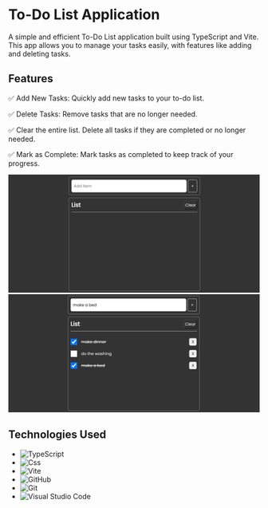 # To-Do List Application
A simple and efficient To-Do List application built using TypeScript and Vite. This app allows you to manage your tasks easily, with features like adding and deleting tasks.

## Features
:white_check_mark: Add New Tasks: Quickly add new tasks to your to-do list.

:white_check_mark: Delete Tasks: Remove tasks that are no longer needed.

:white_check_mark: Clear the entire list. Delete all tasks if they are completed or no longer needed.

:white_check_mark: Mark as Complete: Mark tasks as completed to keep track of your progress.
  
  ![Empty List](./src/img/to-do-list-empty.png)
  ![Full List](./src/img/to-do-list-full.png)

## Technologies Used

* ![TypeScript](https://img.shields.io/badge/-TypeScript-3178C6?style=flat-square&logo=typescript&logoColor=white)
* ![Css](https://img.shields.io/badge/CSS-239120?&style=for-the-badge&logo=css3&logoColor=white) 
* ![Vite](https://img.shields.io/badge/Vite-646CFF?logo=vite&logoColor=fff)
* ![GitHub](https://img.shields.io/badge/-GitHub-181717?style=flat-square&logo=github&logoColor=white)
* ![Git](https://img.shields.io/badge/-Git-F05032?style=flat-square&logo=git&logoColor=white)
* ![Visual Studio Code](https://img.shields.io/badge/-Visual_Studio_Code-007ACC?style=flat-square&logo=visualstudiocode&logoColor=white)


